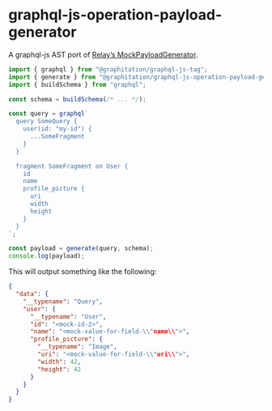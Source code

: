 # graphql-js-operation-payload-generator

A graphql-js AST port of [Relay’s MockPayloadGenerator](https://relay.dev/docs/guides/testing-relay-components/#mock-payload-generator-and-the-relay_test_operation-directive).

```ts
import { graphql } from "@graphitation/graphql-js-tag";
import { generate } from "@graphitation/graphql-js-operation-payload-generator";
import { buildSchema } from "graphql";

const schema = buildSchema(/* ... */);

const query = graphql`
  query SomeQuery {
    user(id: "my-id") {
      ...SomeFragment
    }
  }

  fragment SomeFragment on User {
    id
    name
    profile_picture {
      uri
      width
      height
    }
  }
`;

const payload = generate(query, schema);
console.log(payload);
```

This will output something like the following:

```json
{
  "data": {
    "__typename": "Query",
    "user": {
      "__typename": "User",
      "id": "<mock-id-2>",
      "name": "<mock-value-for-field-\\"name\\">",
      "profile_picture": {
        "__typename": "Image",
        "uri": "<mock-value-for-field-\\"uri\\">",
        "width": 42,
        "height": 42
      }
    }
  }
}
```
